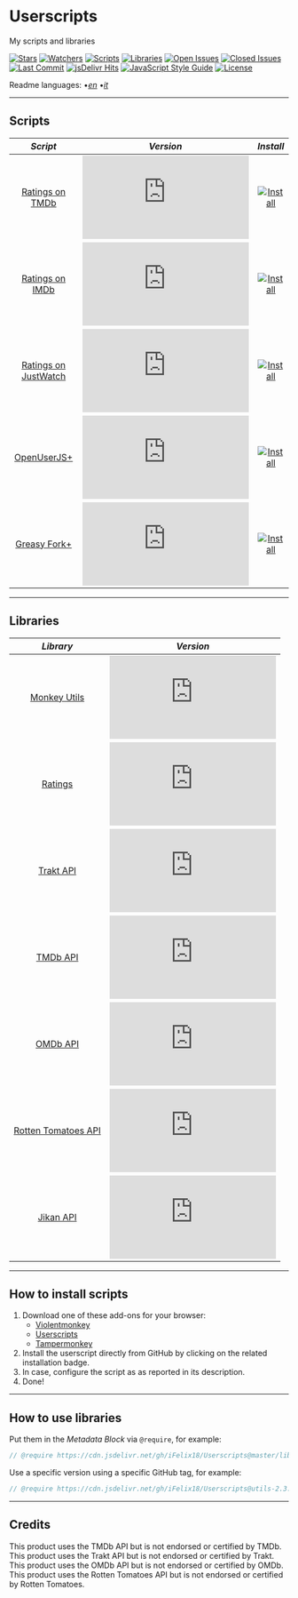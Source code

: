 # Userscripts

My scripts and libraries

[![Stars][stars-badge]][stars-link]
[![Watchers][watchers-badge]][watchers-link]
[![Scripts][scripts-badge]][scripts-link]
[![Libraries][libraries-badge]][libraries-link]
[![Open Issues][open-issues-badge]][open-issues-link]
[![Closed Issues][closed-issues-badge]][closed-issues-link]
[![Last Commit][last-commit-badge]][last-commit-link]
[![jsDelivr Hits][jsdelivr-hits-badge]][jsdelivr-hits-link]
[![JavaScript Style Guide][style-guide-badge]][style-guide-link]
[![License][license-badge]][license-link]

Readme languages:
•[_en_][readme-en]
•[_it_][readme-it]

---

## Scripts

|                     _Script_                      |                        _Version_                         |                         _Install_                          |
| :-----------------------------------------------: | :------------------------------------------------------: | :--------------------------------------------------------: |
|      [Ratings on TMDb][ratings-on-tmdb-link]      |   [![Version][ratings-on-tmdb-version]][scripts-link]    |   [![Install][install-badge]][ratings-on-tmdb-download]    |
|      [Ratings on IMDb][ratings-on-imdb-link]      |   [![Version][ratings-on-imdb-version]][scripts-link]    |   [![Install][install-badge]][ratings-on-imdb-download]    |
| [Ratings on JustWatch][ratings-on-justwatch-link] | [![Version][ratings-on-justwatch-version]][scripts-link] | [![Install][install-badge]][ratings-on-justwatch-download] |
|        [OpenUserJS+][openuserjs-plus-link]        |   [![Version][openuserjs-plus-version]][scripts-link]    |   [![Install][install-badge]][openuserjs-plus-download]    |
|       [Greasy Fork+][greasyfork-plus-link]        |   [![Version][greasyfork-plus-version]][scripts-link]    |   [![Install][install-badge]][greasyfork-plus-download]    |

---

## Libraries

|                 _Library_                  |                      _Version_                       |
| :----------------------------------------: | :--------------------------------------------------: |
|         [Monkey Utils][utils-link]         |     [![Version][utils-version]][libraries-link]      |
|          [Ratings][ratings-link]           |    [![Version][ratings-version]][libraries-link]     |
|          [Trakt API][trakt-link]           |     [![Version][trakt-version]][libraries-link]      |
|           [TMDb API][tmdb-link]            |      [![Version][tmdb-version]][libraries-link]      |
|           [OMDb API][omdb-link]            |      [![Version][omdb-version]][libraries-link]      |
| [Rotten Tomatoes API][rottentomatoes-link] | [![Version][rottentomatoes-version]][libraries-link] |
|          [Jikan API][jikan-link]           |     [![Version][jikan-version]][libraries-link]      |

---

## How to install scripts

1. Download one of these add-ons for your browser:
    * [Violentmonkey][violentmonkey-link]
    * [Userscripts][userscripts-link]
    * [Tampermonkey][tampermonkey-link]
2. Install the userscript directly from GitHub by clicking on the related installation badge.
3. In case, configure the script as as reported in its description.
4. Done!

---

## How to use libraries

Put them in the _Metadata Block_ via `@require`, for example:

```JavaScript
// @require https://cdn.jsdelivr.net/gh/iFelix18/Userscripts@master/lib/utils/utils.min.js
```

Use a specific version using a specific GitHub tag, for example:

```JavaScript
// @require https://cdn.jsdelivr.net/gh/iFelix18/Userscripts@utils-2.3.0/lib/utils/utils.min.js
```

---

## Credits

This product uses the TMDb API but is not endorsed or certified by TMDb.  
This product uses the Trakt API but is not endorsed or certified by Trakt.  
This product uses the OMDb API but is not endorsed or certified by OMDb.  
This product uses the Rotten Tomatoes API but is not endorsed or certified by Rotten Tomatoes.  

[stars-badge]: https://flat.badgen.net/github/stars/iFelix18/Userscripts
[stars-link]: https://github.com/iFelix18/Userscripts/stargazers
[watchers-badge]: https://flat.badgen.net/github/watchers/iFelix18/Userscripts
[watchers-link]: https://github.com/iFelix18/Userscripts/watchers
[scripts-badge]: https://flat.badgen.net/badge/scripts/5/orange
[scripts-link]: https://github.com/iFelix18/Userscripts/tree/master/userscripts
[libraries-badge]: https://flat.badgen.net/badge/libraries/7/orange
[libraries-link]: https://github.com/iFelix18/Userscripts/tree/master/src/lib
[open-issues-badge]: https://flat.badgen.net/github/open-issues/iFelix18/Userscripts
[open-issues-link]: https://github.com/iFelix18/Userscripts/issues
[closed-issues-badge]: https://flat.badgen.net/github/closed-issues/iFelix18/Userscripts
[closed-issues-link]: https://github.com/iFelix18/Userscripts/issues?q=is%3Aissue+is%3Aclosed
[last-commit-badge]: https://flat.badgen.net/github/last-commit/iFelix18/Userscripts
[last-commit-link]: https://github.com/iFelix18/Userscripts/commits/master
[jsdelivr-hits-badge]: https://flat.badgen.net/jsdelivr/hits/gh/iFelix18/Userscripts?color=FF5627
[jsdelivr-hits-link]: https://www.jsdelivr.com/package/gh/iFelix18/Userscripts
[style-guide-badge]: https://flat.badgen.net/badge/code%20style/standard/44CC11
[style-guide-link]: https://standardjs.com
[license-badge]: https://flat.badgen.net/github/license/iFelix18/Userscripts
[license-link]: https://github.com/iFelix18/Userscripts/blob/master/LICENSE.md

[readme-en]: /README.md "English"
[readme-it]: /README.it.md "Italiano"

[install-badge]: https://flat.badgen.net/badge/install%20directly%20from/GitHub/blue "Click here!"

[scripts-link]: #scripts

[ratings-on-tmdb-link]: /docs/scripts/ratings-on-tmdb.md "More info"
[ratings-on-imdb-link]: /docs/scripts/ratings-on-imdb.md "More info"
[ratings-on-justwatch-link]: /docs/scripts/ratings-on-justwatch.md "More info"
[openuserjs-plus-link]: /docs/scripts/openuserjs-plus.md "More info"
[greasyfork-plus-link]: /docs/scripts/greasyfork-plus.md "More info"

[ratings-on-tmdb-version]: https://flat.badgen.net/runkit/iFelix18/version/iFelix18/Userscripts/master/userscripts/meta/ratings-on-tmdb.meta.js
[ratings-on-imdb-version]: https://flat.badgen.net/runkit/iFelix18/version/iFelix18/Userscripts/master/userscripts/meta/ratings-on-imdb.meta.js
[ratings-on-justwatch-version]: https://flat.badgen.net/runkit/iFelix18/version/iFelix18/Userscripts/master/userscripts/meta/ratings-on-justwatch.meta.js
[openuserjs-plus-version]: https://flat.badgen.net/runkit/iFelix18/version/iFelix18/Userscripts/master/userscripts/meta/openuserjs-plus.meta.js
[greasyfork-plus-version]: https://flat.badgen.net/runkit/iFelix18/version/iFelix18/Userscripts/master/userscripts/meta/greasyfork-plus.meta.js

[ratings-on-tmdb-download]: https://raw.githubusercontent.com/iFelix18/Userscripts/master/userscripts/ratings-on-tmdb.user.js "Click here!"
[ratings-on-imdb-download]: https://raw.githubusercontent.com/iFelix18/Userscripts/master/userscripts/ratings-on-imdb.user.js "Click here!"
[ratings-on-justwatch-download]: https://raw.githubusercontent.com/iFelix18/Userscripts/master/userscripts/ratings-on-justwatch.user.js "Click here!"
[openuserjs-plus-download]: https://raw.githubusercontent.com/iFelix18/Userscripts/master/userscripts/openuserjs-plus.user.js "Click here!"
[greasyfork-plus-download]: https://raw.githubusercontent.com/iFelix18/Userscripts/master/userscripts/greasyfork-plus.user.js "Click here!"

[libraries-link]: #libraries

[utils-link]: /docs/libraries/utils.md "More info"
[ratings-link]: /docs/libraries/ratings.md "More info"
[trakt-link]: /docs/libraries/trakt.md "More info"
[tmdb-link]: /docs/libraries/tmdb.md "More info"
[omdb-link]: /docs/libraries/omdb.md "More info"
[rottentomatoes-link]: /docs/libraries/rottentomatoes.md "More info"
[jikan-link]: /docs/libraries/jikan.md "More info"

[utils-version]: https://flat.badgen.net/runkit/iFelix18/version/iFelix18/Userscripts/master/lib/utils/utils.min.js
[ratings-version]: https://flat.badgen.net/runkit/iFelix18/version/iFelix18/Userscripts/master/lib/utils/ratings.min.js
[trakt-version]: https://flat.badgen.net/runkit/iFelix18/version/iFelix18/Userscripts/master/lib/api/trakt.min.js
[tmdb-version]: https://flat.badgen.net/runkit/iFelix18/version/iFelix18/Userscripts/master/lib/api/tmdb.min.js
[omdb-version]: https://flat.badgen.net/runkit/iFelix18/version/iFelix18/Userscripts/master/lib/api/omdb.min.js
[rottentomatoes-version]: https://flat.badgen.net/runkit/iFelix18/version/iFelix18/Userscripts/master/lib/api/rottentomatoes.min.js
[jikan-version]: https://flat.badgen.net/runkit/iFelix18/version/iFelix18/Userscripts/master/lib/api/jikan.min.js

[violentmonkey-link]: https://violentmonkey.github.io/
[userscripts-link]: https://github.com/quoid/userscripts
[tampermonkey-link]: https://www.tampermonkey.net/
